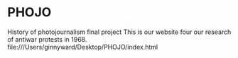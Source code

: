 # PHOJO
History of photojournalism final project
This is our website four our research of antiwar protests in 1968.
file:///Users/ginnyward/Desktop/PHOJO/index.html
